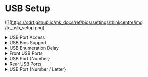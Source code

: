 # USB Setup #

![](https://cdrt.github.io/mk_docs/ref/bios/settings/thinkcentre/img
   /tc_usb_setup.png)

<details><summary>USB Port Access</summary>

Options:

1.  **Enabled** - Default.
2.  Disabled - disables USB.

| WMI Setting name | Values | Locked by SVP |
|:---|:---|:---|
| USBPortAccess | Disabled, Enabled | yes |


</details>

<details><summary>USB Bios Support</summary>

BIOS support for USB mouse and keyboard:

1.  **Enabled** - Default.
2.  Disabled.


</details>

<details><summary>USB Enumeration Delay</summary>

Provides extra delay to USB enumeration (detection and recognition of connected USB devices), to improve compatibility.

!!! note ""
    This may increase POST time.

1.  Enable.
2.  **Disabled** - Default.

| WMI Setting name | Values | Locked by SVP |
|:---|:---|:---|
| USBEnumerationDelay | Disabled, Enabled | yes |


</details>

<details><summary>Front USB Ports</summary>

Affects all of the front USB ports (numbered):

1.  **Enabled** - Default.
2.  Disabled - disables front USB ports, numbered.

!!! note ""
    When `Disabled` is selected, settings for all front USB ports will not be shown.

| WMI Setting name | Values | Locked by SVP |
|:---|:---|:---|
| FrontUSBPorts | Disabled, Enabled | yes |


</details>

<details><summary>USB Port {Number}</summary>

One of the front USB ports, total number depending on model.

Options:

1.  **Enable** - Default.
2.  Disable.

| WMI Setting name | Values | Locked by SVP |
|:---|:---|:---|
| USBPort1 | Disabled, Enabled | yes |

!!! note ""
    The WMI setting name is shown here for USB port 1. For other ports 2-10 replace the 1 with the port number.


</details>

<details><summary>Rear USB Ports</summary>

Affects all of the rear USB ports (numbered):

1.  **Enabled** - Default.
2.  Disabled - disables rear USB ports, numbered.

!!! note ""
    When `Disabled` is selected, settings for all rear USB ports will not be shown.

| WMI Setting name | Values | Locked by SVP |
|:---|:---|:---|
| RearUSBPorts | Disabled, Enabled | yes |


</details>

<details><summary>USB Port {Number / Letter}</summary>

One of the rear USB ports, total number (and labeling) depending on model.

Options:

1.  **Enable** - Default.
2.  Disable.


</details>